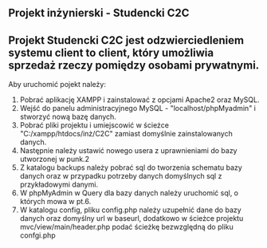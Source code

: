Projekt inżynierski - Studencki C2C
----------------------------------------------------------
Projekt Studencki C2C jest odzwierciedleniem systemu client to client, 
który umożliwia sprzedaż rzeczy pomiędzy osobami prywatnymi.
-----------------------------------------------------------
Aby uruchomić pojekt należy:
1. Pobrać aplikację XAMPP i zainstalować z opcjami Apache2 oraz MySQL.
2. Wejść do panelu administracyjnego MySQL - "localhost/phpMyadmin" i stworzyć nową bazę danych.
3. Pobrać pliki projektu i umiejscowić w ścieżce "C:/xampp/htdocs/inż/C2C" zamiast domyślnie zainstalowanych danych.
5. Następnie należy ustawić nowego usera z uprawnieniami do bazy utworzonej w punk.2
6. Z katalogu backups należy pobrać sql do tworzenia schematu bazy danych oraz w przypadku potrzeby danych domyślnych sql z przykładowymi danymi.
7. W phpMyAdmin w Query dla bazy danych należy uruchomić sql, o których mowa w pt.6.
8. W katalogu config, pliku config.php należy uzupełnić dane do bazy danych oraz domyślny url w baseurl, dodatkowo w ścieżce projektu mvc/view/main/header.php podać ścieżkę bezwzględną do pliku confgi.php

